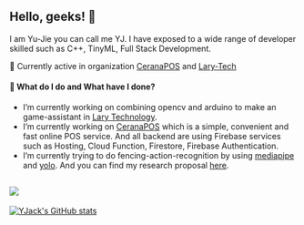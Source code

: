 ## Hello, geeks! 👋

I am Yu-Jie you can call me YJ. I have exposed to a wide range of developer skilled such as C++, TinyML, Full Stack Development. 

🌱 Currently active in organization [CeranaPOS](https://github.com/CeranaPOS) and [Lary-Tech](https://github.com/Lary-Tech)

#### 🔭 What do I do and What have I done?
* I’m currently working on combining opencv and arduino to make an game-assistant in [Lary Technology](https://github.com/Lary-Tech). 
* I’m currently working on [CeranaPOS](https://github.com/CeranaPOS) which is a simple, convenient and fast online POS service. And all backend are  using Firebase services such as Hosting, Cloud Function, Firestore, Firebase Authentication. 
* I’m currently trying to do fencing-action-recognition by using [mediapipe](https://github.com/google/mediapipe) and [yolo](https://github.com/ultralytics/yolov5). And you can find my research proposal [here](https://github.com/YJack0000/fencing_pose_detection/blob/main/Research%20Proposal.md).

![](https://skillicons.dev/icons?perline=15&i=vue,tailwind,expressjs,mongodb,firebase,gcp,docker,k8s,arduino,cpp)
---
[![YJack's GitHub stats](https://github-readme-stats.vercel.app/api?username=YJack0000)](https://github.com/anuraghazra/github-readme-stats)
<br></br>

<!--[![TOP Used Lang](https://github-readme-stats.vercel.app/api/top-langs/?username=YJack0000)](https://github.com/anuraghazra/github-readme-stats)-->

<!--
**YJack0000/YJack0000** is a ✨ _special_ ✨ repository because its `README.md` (this file) appears on your GitHub profile.

Here are some ideas to get you started:

- 🔭 I’m currently working on ...
- 🌱 I’m currently learning ...
- 👯 I’m looking to collaborate on ...
- 🤔 I’m looking for help with ...
- 💬 Ask me about ...
- 📫 How to reach me: ...
- 😄 Pronouns: ...
- ⚡ Fun fact: ...
-->
